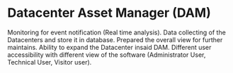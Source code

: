 Datacenter Asset Manager (DAM)
=======

Monitoring for event notification (Real time analysis).
Data collecting of the Datacenters and store it in database.
Prepared the overall view for further maintains.
Ability to expand the Datacenter insaid DAM.
Different user accessibility with different view of the software (Administrator User, Technical User, Visitor user).
